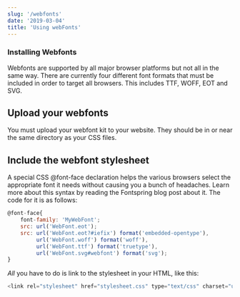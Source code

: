```yaml
---
slug: '/webfonts'
date: '2019-03-04'
title: 'Using webFonts'
---
```


### Installing Webfonts

Webfonts are supported by all major browser platforms but not all in the same way. There are currently four different font formats that must be included in order to target all browsers. This includes TTF, WOFF, EOT and SVG.

## Upload your webfonts

You must upload your webfont kit to your website. They should be in or near the same directory as your CSS files.

## Include the webfont stylesheet

A special CSS @font-face declaration helps the various browsers select the appropriate font it needs without causing you a bunch of headaches. Learn more about this syntax by reading the Fontspring blog post about it. The code for it is as follows:

```javascript
@font-face{
	font-family: 'MyWebFont';
	src: url('WebFont.eot');
	src: url('WebFont.eot?#iefix') format('embedded-opentype'),
	     url('WebFont.woff') format('woff'),
	     url('WebFont.ttf') format('truetype'),
	     url('WebFont.svg#webfont') format('svg');
}
```

_All_ you have to do is link to the stylesheet in your HTML, like this:

```javascript
<link rel="stylesheet" href="stylesheet.css" type="text/css" charset="utf-8" />
```

